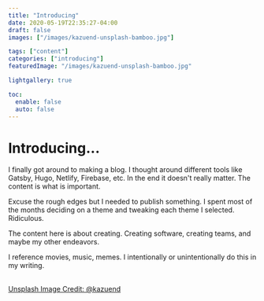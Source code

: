 ```yaml
---
title: "Introducing"
date: 2020-05-19T22:35:27-04:00
draft: false
images: ["/images/kazuend-unsplash-bamboo.jpg"]

tags: ["content"]
categories: ["introducing"]
featuredImage: "/images/kazuend-unsplash-bamboo.jpg"

lightgallery: true

toc:
  enable: false
  auto: false
---
```


# Introducing...

I finally got around to making a blog. I thought around different tools like Gatsby, Hugo, Netlify, Firebase, etc. In the end it doesn't really matter.  The content is what is important.

Excuse the rough edges but I needed to publish something. I spent most of the months deciding on a theme and tweaking each theme I selected. Ridiculous.

The content here is about creating. Creating software, creating teams, and maybe my other endeavors.

I reference movies, music, memes. I intentionally or unintentionally do this in my writing.

\
[Unsplash Image Credit: @kazuend ](https://unsplash.com/photos/19SC2oaVZW0)